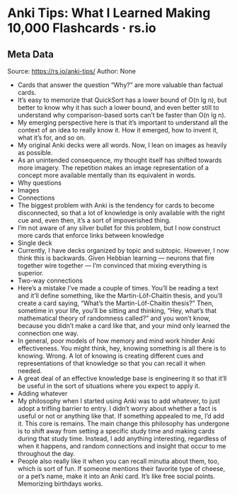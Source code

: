 # Anki Tips: What I Learned Making 10,000 Flashcards · rs.io

## Meta Data

Source:  https://rs.io/anki-tips/ 
Author: None

- Cards that answer the question “Why?” are more valuable than factual cards.
- It’s easy to memorize that QuickSort has a lower bound of O(n lg n), but better to know why it has such a lower bound, and even better still to understand why comparison-based sorts can’t be faster than O(n lg n).
- My emerging perspective here is that it’s important to understand all the context of an idea to really know it. How it emerged, how to invent it, what it’s for, and so on.
- My original Anki decks were all words. Now, I lean on images as heavily as possible.
- As an unintended consequence, my thought itself has shifted towards more imagery. The repetition makes an image representation of a concept more available mentally than its equivalent in words.
- Why questions
- Images
- Connections
- The biggest problem with Anki is the tendency for cards to become disconnected, so that a lot of knowledge is only available with the right cue and, even then, it’s a sort of impoverished thing.
- I’m not aware of any silver bullet for this problem, but I now construct more cards that enforce links between knowledge
- Single deck
- Currently, I have decks organized by topic and subtopic. However, I now think this is backwards. Given Hebbian learning — neurons that fire together wire together — I’m convinced that mixing everything is superior.
- Two-way connections
- Here’s a mistake I’ve made a couple of times. You’ll be reading a text and it’ll define something, like the Martin-Löf-Chaitin thesis, and you’ll create a card saying, “What’s the Martin-Löf-Chaitin thesis?”
  Then, sometime in your life, you’ll be sitting and thinking, “Hey, what’s that mathematical theory of randomness called?” and you won’t know, because you didn’t make a card like that, and your mind only learned the connection one way.
- In general, poor models of how memory and mind work hinder Anki effectiveness. You might think, hey, knowing something is all there is to knowing. Wrong. A lot of knowing is creating different cues and representations of that knowledge so that you can recall it when needed.
- A great deal of an effective knowledge base is engineering it so that it’ll be useful in the sort of situations where you expect to apply it.
- Adding whatever
- My philosophy when I started using Anki was to add whatever, to just adopt a trifling barrier to entry. I didn’t worry about whether a fact is useful or not or anything like that. If something appealed to me, I’d add it.
  This core is remains. The main change this philosophy has undergone is to shift away from setting a specific study time and making cards during that study time. Instead, I add anything interesting, regardless of when it happens, and random connections and insight that occur to me throughout the day.
- People also really like it when you can recall minutia about them, too, which is sort of fun. If someone mentions their favorite type of cheese, or a pet’s name, make it into an Anki card. It’s like free social points. Memorizing birthdays works.
